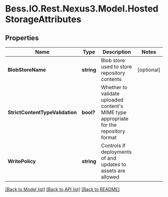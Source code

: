 # Bess.IO.Rest.Nexus3.Model.HostedStorageAttributes
## Properties

Name | Type | Description | Notes
------------ | ------------- | ------------- | -------------
**BlobStoreName** | **string** | Blob store used to store repository contents | [optional] 
**StrictContentTypeValidation** | **bool?** | Whether to validate uploaded content&#39;s MIME type appropriate for the repository format | 
**WritePolicy** | **string** | Controls if deployments of and updates to assets are allowed | 

[[Back to Model list]](../README.md#documentation-for-models) [[Back to API list]](../README.md#documentation-for-api-endpoints) [[Back to README]](../README.md)

